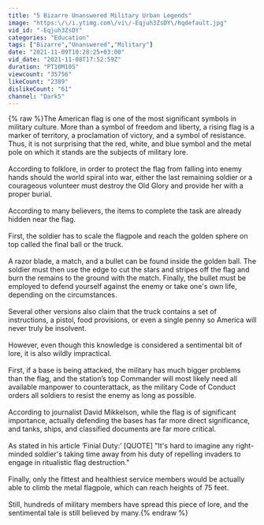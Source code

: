 ```yaml
---
title: "5 Bizarre Unanswered Military Urban Legends"
image: "https:\/\/i.ytimg.com\/vi\/-Eqjuh3ZsDY\/hqdefault.jpg"
vid_id: "-Eqjuh3ZsDY"
categories: "Education"
tags: ["Bizarre","Unanswered","Military"]
date: "2021-11-09T10:28:25+03:00"
vid_date: "2021-11-08T17:52:59Z"
duration: "PT10M10S"
viewcount: "35756"
likeCount: "2389"
dislikeCount: "61"
channel: "Dark5"
---
```

{% raw %}The American flag is one of the most significant symbols in military culture. More than a symbol of freedom and liberty, a rising flag is a marker of territory, a proclamation of victory, and a symbol of resistance. Thus, it is not surprising that the red, white, and blue symbol and the metal pole on which it stands are the subjects of military lore.<br /><br />According to folklore, in order to protect the flag from falling into enemy hands should the world spiral into war, either the last remaining soldier or a courageous volunteer must destroy the Old Glory and provide her with a proper burial.<br /><br />According to many believers, the items to complete the task are already hidden near the flag.<br /><br />First, the soldier has to scale the flagpole and reach the golden sphere on top called the final ball or the truck.<br /><br />A razor blade, a match, and a bullet can be found inside the golden ball. The soldier must then use the edge to cut the stars and stripes off the flag and burn the remains to the ground with the match. Finally, the bullet must be employed to defend yourself against the enemy or take one's own life, depending on the circumstances.<br /><br />Several other versions also claim that the truck contains a set of instructions, a pistol, food provisions, or even a single penny so America will never truly be insolvent.<br /><br />However, even though this knowledge is considered a sentimental bit of lore, it is also wildly impractical.<br /><br />First, if a base is being attacked, the military has much bigger problems than the flag, and the station’s top Commander will most likely need all available manpower to counterattack, as the military Code of Conduct orders all soldiers to resist the enemy as long as possible.<br /><br />According to journalist David Mikkelson, while the flag is of significant importance, actually defending the bases has far more direct significance, and tanks, ships, and classified documents are far more critical.<br /><br />As stated in his article ‘Finial Duty:’ [QUOTE] &quot;It's hard to imagine any right-minded soldier's taking time away from his duty of repelling invaders to engage in ritualistic flag destruction.&quot;<br /><br />Finally, only the fittest and healthiest service members would be actually able to climb the metal flagpole, which can reach heights of 75 feet.<br /><br />Still, hundreds of military members have spread this piece of lore, and the sentimental tale is still believed by many.{% endraw %}
